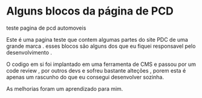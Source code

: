 # Alguns blocos da página de PCD 

teste pagina de pcd automoveis 


Este é uma pagina teste que contem algumas partes do site PDC de uma grande marca . 
esses blocos são alguns dos que eu fiquei responsavel pelo desenvolvimento . 

O codigo em si foi implantado em uma ferramenta de CMS e passou por um code review
, por outros devs e sofreu bastante alteções , porem esta é apenas um rascunho do que eu consegui desenvolver sozinha.

As melhorias foram um aprendizado para mim.
